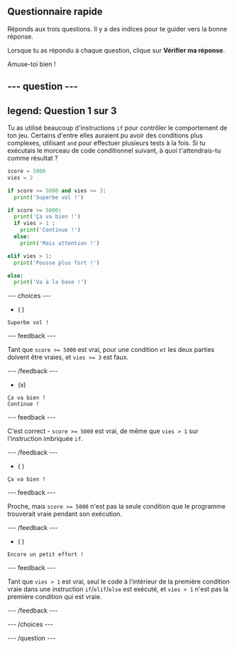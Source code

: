 ## Questionnaire rapide

Réponds aux trois questions. Il y a des indices pour te guider vers la bonne réponse.

Lorsque tu as répondu à chaque question, clique sur **Vérifier ma réponse**.

Amuse-toi bien !

--- question ---
---
legend: Question 1 sur 3
---

Tu as utilisé beaucoup d'instructions `if` pour contrôler le comportement de ton jeu. Certains d'entre elles auraient pu avoir des conditions plus complexes, utilisant `and` pour effectuer plusieurs tests à la fois. Si tu exécutais le morceau de code conditionnel suivant, à quoi t'attendrais-tu comme résultat ?

```python
score = 5000
vies = 2

if score >= 5000 and vies >= 3:
  print('Superbe vol !')

if score >= 5000: 
  print('Ça va bien !')
  if vies > 1 :
    print('Continue !')
  else:
    print('Mais attention !')

elif vies > 1:
  print('Pousse plus fort !')

else:
  print('Va à la base !')
```

--- choices ---

- ( )
```
Superbe vol !
```
  --- feedback ---

Tant que `score >= 5000` est vrai, pour une condition `et` les deux parties doivent être vraies, et `vies >= 3` est faux.

  --- /feedback ---

- (x)
```
Ça va bien !
Continue !
```
  --- feedback ---

C'est correct - `score >= 5000` est vrai, de même que `vies > 1` sur l'instruction imbriquée `if`.

  --- /feedback ---

- ( )
```
Ça va bien !
```
  --- feedback ---

Proche, mais `score >= 5000` n'est pas la seule condition que le programme trouverait vraie pendant son exécution.

  --- /feedback ---

- ( )
```
Encore un petit effort !
```
  --- feedback ---

Tant que `vies > 1` est vrai, seul le code à l'intérieur de la première condition vraie dans une instruction `if`/`elif`/`else` est exécuté, et `vies > 1` n'est pas la première condition qui est vraie.

  --- /feedback ---

--- /choices ---

--- /question ---
